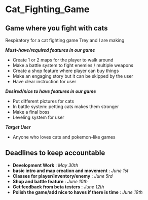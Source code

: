 # Cat_Fighting_Game
## Game where you fight with cats 
Respiratory for a cat fighting game Trey and I are making 

***Must-have/required features in our game***
- Create 1 or 2 maps for the player to walk around
- Make a battle system to fight enemies / multiple weapons
- Create a shop feature where player can buy things
- Make an engaging story but it can be skipped by the user
- Have clear instruction for user 
  

***Desired/nice to have features in our game***
- Put different pictures for cats
- In battle system: petting cats makes them stronger
- Make a final boss
- Leveling system for user


***Target User***
- Anyone who loves cats and pokemon-like games

## Deadlines to keep accountable
- **Development Work** : _May 30th_
- **basic intro and map creation and movement** : _June 1st_
- **Classes for player/inventory/enemy** : _June 5rd_
- **Shop and battle feature** : _June 10th_
- **Get feedback from beta testers** : _June 12th_
- **Polish the game/add nice to haves if there is time** : _June 19th_

  
  
